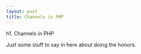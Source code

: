 ```yaml
---
layout: post
title: Channels in PHP
---
```


h1. Channels in PHP

  Just some stuff to say in here about doing the honors.
